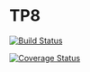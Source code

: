 # TP8

[![Build Status](https://travis-ci.org/Martin-Ruggeri-Bio/TP8.svg?branch=master)](https://travis-ci.org/Martin-Ruggeri-Bio/TP8)

[![Coverage Status](https://coveralls.io/repos/github/Martin-Ruggeri-Bio/TP8/badge.svg?branch=master)](https://coveralls.io/github/Martin-Ruggeri-Bio/TP8?branch=master)
